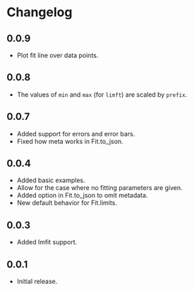 # Changelog

## 0.0.9

- Plot fit line over data points.

## 0.0.8

- The values of `min` and `max` (for `limft`) are scaled by `prefix`.

## 0.0.7

- Added support for errors and error bars.
- Fixed how meta works in Fit.to_json.

## 0.0.4

- Added basic examples.
- Allow for the case where no fitting parameters are given.
- Added option in Fit.to_json to omit metadata.
- New default behavior for Fit.limits.

## 0.0.3

- Added lmfit support.

## 0.0.1

- Initial release.
